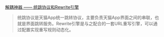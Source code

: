 [解耦神器 —— 统跳协议和Rewrite引擎](http://pingguohe.net/2015/11/24/Navigator-and-Rewrite.html)

> 统跳协议是天猫App统一跳转协议，主要负责天猫App界面之间的串联，也就是界面跳转服务。Rewrite引擎是与之配合的一套URL重写引擎，可以通过配置实现重写规则动态化。